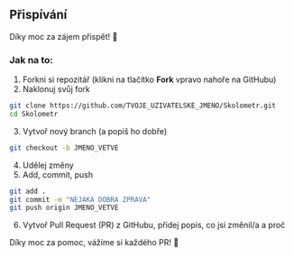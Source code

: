 ## Přispívání

Díky moc za zájem přispět! 🙌

### Jak na to:

1. Forkni si repozitář (klikni na tlačítko **Fork** vpravo nahoře na GitHubu)
2. Naklonuj svůj fork
```bash
git clone https://github.com/TVOJE_UZIVATELSKE_JMENO/Skolometr.git
cd Skolometr
```
3. Vytvoř nový branch (a popiš ho dobře)
```bash
git checkout -b JMENO_VETVE
```
4. Udělej změny
5. Add, commit, push
```bash
git add .
git commit -m "NEJAKA DOBRA ZPRAVA"
git push origin JMENO_VETVE
```
6. Vytvoř Pull Request (PR) z GitHubu, přidej popis, co jsi změnil/a a proč

Díky moc za pomoc, vážíme si každého PR! 💪